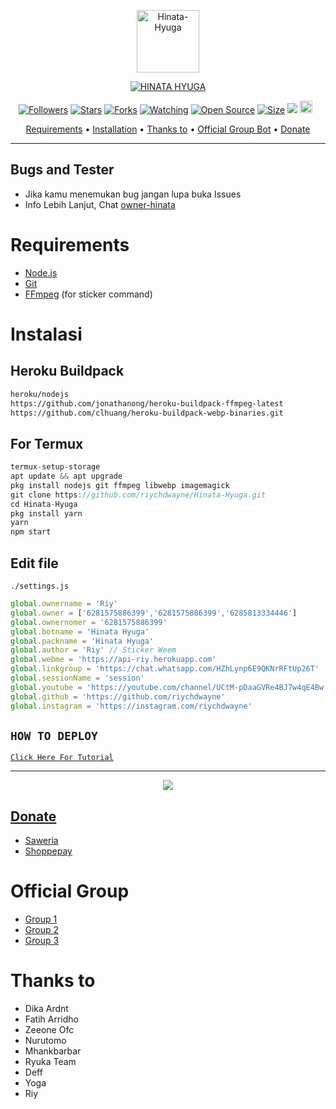 <p align="center">
<img src="https://telegra.ph/file/e39700906c2c93d583f20.jpg" alt="Hinata-Hyuga" width="100"/>


</p>
<p align="center">
<a href="#"><img title="HINATA HYUGA" src="https://img.shields.io/badge/HINATA HYUGA-green?colorA=%23ff0000&colorB=%23017e40&style=for-the-badge"></a>
</p>
<p align="center">
<a href="https://github.com/riychdwayne/followers"><img title="Followers" src="https://img.shields.io/github/followers/riychdwayne?color=red&style=flat-square"></a>
<a href="https://github.com/riychdwayne/Hinata-Hyuga/stargazers/"><img title="Stars" src="https://img.shields.io/github/stars/riychdwayne/Hinata-Hyuga?color=blue&style=flat-square"></a>
<a href="https://github.com/riychdwayne/Hinata-Hyuga/network/members"><img title="Forks" src="https://img.shields.io/github/forks/riychdwayne/Hinata-Hyuga?color=red&style=flat-square"></a>
<a href="https://github.com/riychdwayne/Hinata-Hyuga/watchers"><img title="Watching" src="https://img.shields.io/github/watchers/riychdwayne/Hinata-Hyuga?label=Watchers&color=blue&style=flat-square"></a>
<a href="https://github.com/riychdwayne/Hinata-Hyuga"><img title="Open Source" src="https://badges.frapsoft.com/os/v2/open-source.svg?v=103"></a>
<a href="https://github.com/riychdwayne/Hinata-Hyuga/"><img title="Size" src="https://img.shields.io/github/repo-size/riychdwayne/Hinata-Hyuga?style=flat-square&color=green"></a>
<a href="https://hits.seeyoufarm.com"><img src="https://hits.seeyoufarm.com/api/count/incr/badge.svg?url=https%3A%2F%2Fgithub.com%2Friychdwayne%2FHinata-Hyuga&count_bg=%2379C83D&title_bg=%23555555&icon=probot.svg&icon_color=%2300FF6D&title=hits&edge_flat=false"/></a>
<a href="https://github.com/riychdwayne/Hinata-Hyuga/graphs/commit-activity"><img height="20" src="https://img.shields.io/badge/Maintained%3F-yes-green.svg"></a>&nbsp;&nbsp;
</p>

<p align="center">
  <a href="https://github.com/riychdwayne/Hinata-Hyuga#requirements">Requirements</a> •
  <a href="https://github.com/riychdwayne/Hinata-Hyuga#instalasi">Installation</a> •
  <a href="https://github.com/riychdwayne/Hinata-Hyuga#thanks-to">Thanks to</a> •
  <a href="https://github.com/riychdwayne/Hinata-Hyuga#Official-Group"> Official Group Bot</a> •
  <a href="https://github.com/riychdwayne/Hinata-Hyuga#donate">Donate</a>
</p>
</div>


---

## Bugs and Tester
* Jika kamu menemukan bug jangan lupa buka Issues
* Info Lebih Lanjut, Chat [owner-hinata](https://wa.me/6281575886399)

# Requirements
* [Node.js](https://nodejs.org/en/)
* [Git](https://git-scm.com/downloads)
* [FFmpeg](https://github.com/BtbN/FFmpeg-Builds/releases/download/autobuild-2020-12-08-13-03/ffmpeg-n4.3.1-26-gca55240b8c-win64-gpl-4.3.zip) (for sticker command)

# Instalasi
## Heroku Buildpack
```bash
heroku/nodejs
https://github.com/jonathanong/heroku-buildpack-ffmpeg-latest
https://github.com/clhuang/heroku-buildpack-webp-binaries.git
```
## For Termux
```ts
termux-setup-storage
apt update && apt upgrade
pkg install nodejs git ffmpeg libwebp imagemagick
git clone https://github.com/riychdwayne/Hinata-Hyuga.git
cd Hinata-Hyuga
pkg install yarn
yarn
npm start
```

## Edit file
`./settings.js`
```ts
global.ownername = 'Riy'
global.owner = ['6281575886399','6281575886399','6285813334446']
global.ownernomer = '6281575886399'
global.botname = 'Hinata Hyuga'
global.packname = 'Hinata Hyuga'
global.author = 'Riy' // Sticker Weem
global.webme = 'https://api-riy.herokuapp.com'
global.linkgroup = 'https://chat.whatsapp.com/HZhLynp6E9QKNrRFtUp26T'
global.sessionName = 'session'
global.youtube = 'https://youtube.com/channel/UCtM-pDaaGVRe4BJ7w4qE4Bw'
global.github = 'https://github.com/riychdwayne'
global.instagram = 'https://instagram.com/riychdwayne'
```

## ```HOW TO DEPLOY```

[`Click Here For Tutorial`](https://youtu.be/U1suj4wuWvc)<br>

----------

<p align="center">
  <a href="https://youtu.be/U1suj4wuWvc"><img src="https://telegra.ph/file/4e8679b0d4677be9a2995.jpg" />
</p>

## Donate
- [Saweria](https://saweria.co/nanang13)
- [Shoppepay](https://g.top4top.io/p_2378szdmu0.png)

# Official Group
- [Group 1](https://chat.whatsapp.com/CRY23lVKmXB7sCMhHmcwVw)
- [Group 2](https://chat.whatsapp.com/L3l8lpRa7SD9eLC58YAa0i)
- [Group 3](https://chat.whatsapp.com/LQO7wLJ5SY0E5fPsa7jaL8)

# Thanks to
- Dika Ardnt
- Fatih Arridho
- Zeeone Ofc
- Nurutomo
- Mhankbarbar
- Ryuka Team
- Deff
- Yoga
- Riy
